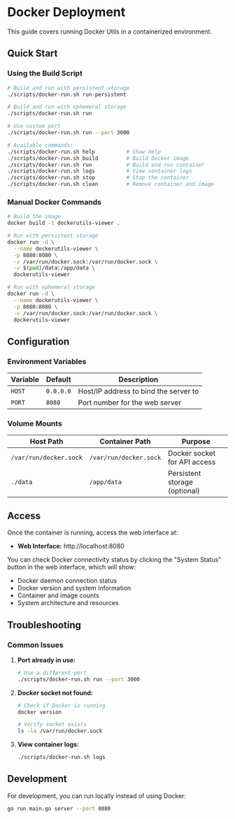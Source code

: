 # Docker Deployment

This guide covers running Docker Utils in a containerized environment.

## Quick Start

### Using the Build Script

```bash
# Build and run with persistent storage
./scripts/docker-run.sh run-persistent

# Build and run with ephemeral storage
./scripts/docker-run.sh run

# Use custom port
./scripts/docker-run.sh run --port 3000

# Available commands:
./scripts/docker-run.sh help          # Show help
./scripts/docker-run.sh build         # Build Docker image
./scripts/docker-run.sh run           # Build and run container
./scripts/docker-run.sh logs          # View container logs
./scripts/docker-run.sh stop          # Stop the container
./scripts/docker-run.sh clean         # Remove container and image
```

### Manual Docker Commands

```bash
# Build the image
docker build -t dockerutils-viewer .

# Run with persistent storage
docker run -d \
  --name dockerutils-viewer \
  -p 8080:8080 \
  -v /var/run/docker.sock:/var/run/docker.sock \
  -v $(pwd)/data:/app/data \
  dockerutils-viewer

# Run with ephemeral storage
docker run -d \
  --name dockerutils-viewer \
  -p 8080:8080 \
  -v /var/run/docker.sock:/var/run/docker.sock \
  dockerutils-viewer
```

## Configuration

### Environment Variables

| Variable | Default | Description |
|----------|---------|-------------|
| `HOST` | `0.0.0.0` | Host/IP address to bind the server to |
| `PORT` | `8080` | Port number for the web server |

### Volume Mounts

| Host Path | Container Path | Purpose |
|-----------|----------------|---------|
| `/var/run/docker.sock` | `/var/run/docker.sock` | Docker socket for API access |
| `./data` | `/app/data` | Persistent storage (optional) |

## Access

Once the container is running, access the web interface at:
- **Web Interface:** http://localhost:8080

You can check Docker connectivity status by clicking the "System Status" button in the web interface, which will show:
- Docker daemon connection status
- Docker version and system information
- Container and image counts
- System architecture and resources

## Troubleshooting

### Common Issues

1. **Port already in use:**
   ```bash
   # Use a different port
   ./scripts/docker-run.sh run --port 3000
   ```

2. **Docker socket not found:**
   ```bash
   # Check if Docker is running
   docker version
   
   # Verify socket exists
   ls -la /var/run/docker.sock
   ```

3. **View container logs:**
   ```bash
   ./scripts/docker-run.sh logs
   ```

## Development

For development, you can run locally instead of using Docker:

```bash
go run main.go server --port 8080
```
